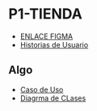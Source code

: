 # P1-TIENDA
- [ENLACE FIGMA](https://www.figma.com/file/XR7I22X0ecOUcGSriZMy81/app-de-tienda?node-id=0%3A1)
- [Historias de Usuario](https://docs.google.com/document/d/1VqxsAhTbE_TK1kgwS508VNXg0MdRbtQs/edit)

## Algo
- [Caso de Uso](https://app.diagrams.net/?src=about#HFrealdicorp%2FP1-TIENDA%2Fdefre%2Fdoc%2Fcaso_de_uso%2Fcaso_de_uso_p5-tienda.drawio)
- [Diagrma de CLases](https://app.diagrams.net/?src=about#HFrealdicorp%2FP1-TIENDA%2Fdefre%2Fdoc%2Fcaso_de_uso%2Fcaso_de_uso_p5-tienda.drawio)